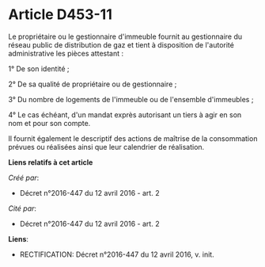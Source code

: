 # Article D453-11

Le propriétaire ou le gestionnaire d'immeuble fournit au gestionnaire du réseau public de distribution de gaz et tient à
disposition de l'autorité administrative les pièces attestant : 

1° De son identité ;

2° De sa qualité de propriétaire ou de gestionnaire ;

3° Du nombre de logements de l'immeuble ou de l'ensemble d'immeubles ;

4° Le cas échéant, d'un mandat exprès autorisant un tiers à agir en son nom et pour son compte.

Il fournit également le descriptif des actions de maîtrise de la consommation prévues ou réalisées ainsi que leur calendrier
de réalisation.

**Liens relatifs à cet article**

_Créé par_:

  - Décret n°2016-447 du 12 avril 2016 - art. 2

_Cité par_:

  - Décret n°2016-447 du 12 avril 2016 - art. 2

**Liens**:

  - RECTIFICATION: Décret n°2016-447 du 12 avril 2016, v. init.
